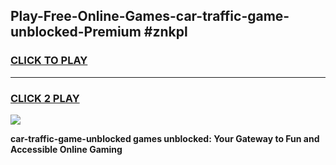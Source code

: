 
## Play-Free-Online-Games-car-traffic-game-unblocked-Premium #znkpl
<h3>
<a href="https://premium.freeplayer.one?title=car-traffic-game-unblocked&ref=8M">CLICK TO PLAY</a></h3>
<hr>

<h3>
<a href="https://premium.freeplayer.one?title=car-traffic-game-unblocked&ref=8M">CLICK 2 PLAY</a>
  
</h3>

<a href="https://premium.freeplayer.one?title=car-traffic-game-unblocked&ref=8M"><img src="https://clearcache.store/games.png"></a>


**car-traffic-game-unblocked games unblocked: Your Gateway to Fun and Accessible Online Gaming**

